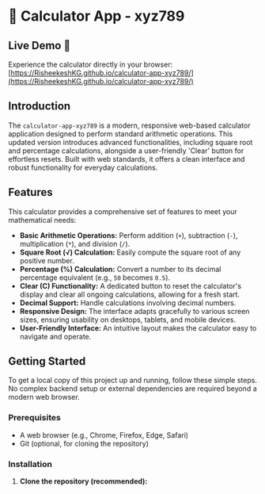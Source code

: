 # 🔢 Calculator App - xyz789

## Live Demo 🚀
Experience the calculator directly in your browser:
[https://RisheekeshKG.github.io/calculator-app-xyz789/](https://RisheekeshKG.github.io/calculator-app-xyz789/)

## Introduction
The `calculator-app-xyz789` is a modern, responsive web-based calculator application designed to perform standard arithmetic operations. This updated version introduces advanced functionalities, including square root and percentage calculations, alongside a user-friendly 'Clear' button for effortless resets. Built with web standards, it offers a clean interface and robust functionality for everyday calculations.

## Features
This calculator provides a comprehensive set of features to meet your mathematical needs:

*   **Basic Arithmetic Operations:** Perform addition (`+`), subtraction (`-`), multiplication (`*`), and division (`/`).
*   **Square Root (√) Calculation:** Easily compute the square root of any positive number.
*   **Percentage (%) Calculation:** Convert a number to its decimal percentage equivalent (e.g., `50` becomes `0.5`).
*   **Clear (C) Functionality:** A dedicated button to reset the calculator's display and clear all ongoing calculations, allowing for a fresh start.
*   **Decimal Support:** Handle calculations involving decimal numbers.
*   **Responsive Design:** The interface adapts gracefully to various screen sizes, ensuring usability on desktops, tablets, and mobile devices.
*   **User-Friendly Interface:** An intuitive layout makes the calculator easy to navigate and operate.

## Getting Started

To get a local copy of this project up and running, follow these simple steps. No complex backend setup or external dependencies are required beyond a modern web browser.

### Prerequisites
*   A web browser (e.g., Chrome, Firefox, Edge, Safari)
*   Git (optional, for cloning the repository)

### Installation

1.  **Clone the repository (recommended):**